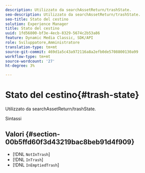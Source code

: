 ```yaml
---
description: Utilizzato da searchAssetReturn/trashState.
seo-description: Utilizzato da searchAssetReturn/trashState.
seo-title: Stato del cestino
solution: Experience Manager
title: Stato del cestino
uuid: 1fd56800-bf3e-4ecb-8329-5674c2b53a86
feature: Dynamic Media Classic, SDK/API
role: Sviluppatore,Amministratore
translation-type: tm+mt
source-git-commit: 469d1a5c43a972116a8a2efb0de5708800130a99
workflow-type: tm+mt
source-wordcount: '27'
ht-degree: 3%

---
```



# Stato del cestino{#trash-state}

Utilizzato da searchAssetReturn/trashState.

Sintassi

## Valori {#section-00b5ffd60f3d43219bac8beb91d4f909}

* [!DNL `NotInTrash`]
* [!DNL `InTrash`]
* [!DNL `InEmptiedTrash`]

